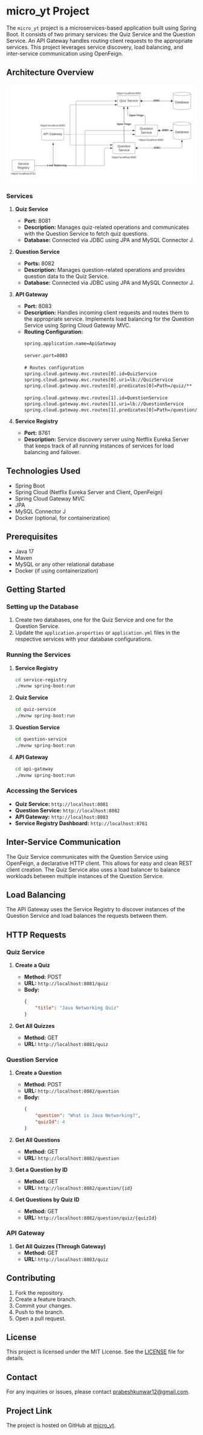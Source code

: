 # micro_yt Project

The `micro_yt` project is a microservices-based application built using Spring Boot. It consists of two primary services: the Quiz Service and the Question Service. An API Gateway handles routing client requests to the appropriate services. This project leverages service discovery, load balancing, and inter-service communication using OpenFeign.

## Architecture Overview

![Architecture Diagram](./Diagram.png)

### Services

1. **Quiz Service**
    - **Port:** 8081
    - **Description:** Manages quiz-related operations and communicates with the Question Service to fetch quiz questions.
    - **Database:** Connected via JDBC using JPA and MySQL Connector J.

2. **Question Service**
    - **Ports:** 8082
    - **Description:** Manages question-related operations and provides question data to the Quiz Service.
    - **Database:** Connected via JDBC using JPA and MySQL Connector J.

3. **API Gateway**
    - **Port:** 8083
    - **Description:** Handles incoming client requests and routes them to the appropriate service. Implements load balancing for the Question Service using Spring Cloud Gateway MVC.
    - **Routing Configuration:**
        ```properties
        spring.application.name=ApiGateway

        server.port=8083

        # Routes configuration
        spring.cloud.gateway.mvc.routes[0].id=QuizService
        spring.cloud.gateway.mvc.routes[0].uri=lb://QuizService
        spring.cloud.gateway.mvc.routes[0].predicates[0]=Path=/quiz/**

        spring.cloud.gateway.mvc.routes[1].id=QuestionService
        spring.cloud.gateway.mvc.routes[1].uri=lb://QuestionService
        spring.cloud.gateway.mvc.routes[1].predicates[0]=Path=/question/**
        ```

4. **Service Registry**
    - **Port:** 8761
    - **Description:** Service discovery server using Netflix Eureka Server that keeps track of all running instances of services for load balancing and failover.

## Technologies Used

- Spring Boot
- Spring Cloud (Netflix Eureka Server and Client, OpenFeign)
- Spring Cloud Gateway MVC
- JPA
- MySQL Connector J
- Docker (optional, for containerization)

## Prerequisites

- Java 17
- Maven
- MySQL or any other relational database
- Docker (if using containerization)

## Getting Started

### Setting up the Database

1. Create two databases, one for the Quiz Service and one for the Question Service.
2. Update the `application.properties` or `application.yml` files in the respective services with your database configurations.

### Running the Services

1. **Service Registry**
    ```bash
    cd service-registry
    ./mvnw spring-boot:run
    ```

2. **Quiz Service**
    ```bash
    cd quiz-service
    ./mvnw spring-boot:run
    ```

3. **Question Service**
    ```bash
    cd question-service
    ./mvnw spring-boot:run
    ```

4. **API Gateway**
    ```bash
    cd api-gateway
    ./mvnw spring-boot:run
    ```

### Accessing the Services

- **Quiz Service:** `http://localhost:8081`
- **Question Service:** `http://localhost:8082`
- **API Gateway:** `http://localhost:8083`
- **Service Registry Dashboard:** `http://localhost:8761`

## Inter-Service Communication

The Quiz Service communicates with the Question Service using OpenFeign, a declarative HTTP client. This allows for easy and clean REST client creation. The Quiz Service also uses a load balancer to balance workloads between multiple instances of the Question Service.

## Load Balancing

The API Gateway uses the Service Registry to discover instances of the Question Service and load balances the requests between them.

## HTTP Requests

### Quiz Service

1. **Create a Quiz**
    - **Method:** POST
    - **URL:** `http://localhost:8081/quiz`
    - **Body:**
      ```json
      {
          "title": "Java Networking Quiz"
      }
      ```

2. **Get All Quizzes**
    - **Method:** GET
    - **URL:** `http://localhost:8081/quiz`

### Question Service

1. **Create a Question**
    - **Method:** POST
    - **URL:** `http://localhost:8082/question`
    - **Body:**
      ```json
      {
          "question": "What is Java Networking?",
          "quizId": 4
      }
      ```

2. **Get All Questions**
    - **Method:** GET
    - **URL:** `http://localhost:8082/question`

3. **Get a Question by ID**
    - **Method:** GET
    - **URL:** `http://localhost:8082/question/{id}`

4. **Get Questions by Quiz ID**
    - **Method:** GET
    - **URL:** `http://localhost:8082/question/quiz/{quizId}`

### API Gateway

1. **Get All Quizzes (Through Gateway)**
    - **Method:** GET
    - **URL:** `http://localhost:8083/quiz`

## Contributing

1. Fork the repository.
2. Create a feature branch.
3. Commit your changes.
4. Push to the branch.
5. Open a pull request.

## License

This project is licensed under the MIT License. See the [LICENSE](LICENSE) file for details.

## Contact

For any inquiries or issues, please contact [prabeshkunwar12@gmail.com](prabeshkunwar12@gmail.com).

## Project Link

The project is hosted on GitHub at [micro_yt](https://github.com/prabeshkunwar12/micro_yt).
